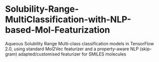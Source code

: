 # Solubility-Range-MultiClassification-with-NLP-based-Mol-Featurization
Aqueous Solubility Range Multi-class classification models in TensorFlow 2.0, using standard Mol2Vec featurizer and a property-aware NLP (skip-gram) adapted/customised featurizer for SMILES molecules
